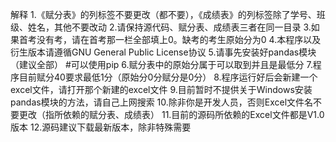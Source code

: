 解释
1.《赋分表》的列标签不要更改（都不要），《成绩表》的列标签除了学号、班级、姓名，其他不要改动
2.请保持源代码、赋分表、成绩表三者在同一目录
3.如果首考没有考，请在首考那一栏全部填上0。缺考的考生原始分为0
4.本程序以及衍生版本请遵循GNU General Public License协议
5.请事先安装好pandas模块（建议全部）
#可以使用pip
6.赋分表中的原始分属于可以取到并且是最低分
7.程序目前赋分40要求最低1分（原始分0分赋分是0分）
8.程序运行好后会新建一个excel文件，请打开那个新建的excel文件
9.目前暂时不提供关于Windows安装pandas模块的方法，请自己上网搜索
10.除非你是开发人员，否则Excel文件名不要更改（指所依赖的赋分表、成绩表）
11.目前的源码所依赖的Excel文件都是V1.0版本
12.源码建议下载最新版本，除非特殊需要
